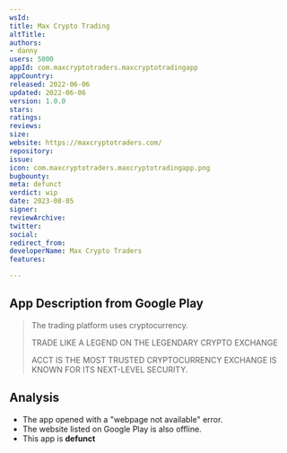 ```yaml
---
wsId: 
title: Max Crypto Trading
altTitle: 
authors:
- danny
users: 5000
appId: com.maxcryptotraders.maxcryptotradingapp
appCountry: 
released: 2022-06-06
updated: 2022-06-06
version: 1.0.0
stars: 
ratings: 
reviews: 
size: 
website: https://maxcryptotraders.com/
repository: 
issue: 
icon: com.maxcryptotraders.maxcryptotradingapp.png
bugbounty: 
meta: defunct
verdict: wip
date: 2023-08-05
signer: 
reviewArchive: 
twitter: 
social: 
redirect_from: 
developerName: Max Crypto Traders
features: 

---
```


## App Description from Google Play

> The trading platform uses cryptocurrency.
>
> TRADE LIKE A LEGEND ON THE
> LEGENDARY CRYPTO EXCHANGE
>
> ACCT IS THE MOST TRUSTED CRYPTOCURRENCY
> EXCHANGE IS KNOWN FOR ITS NEXT-LEVEL SECURITY.

## Analysis 

- The app opened with a "webpage not available" error.
- The website listed on Google Play is also offline.
- This app is **defunct**
